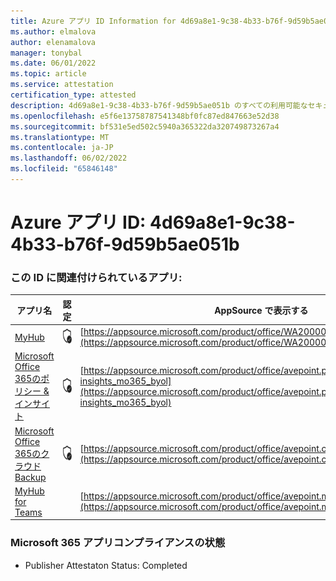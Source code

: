 ```yaml
---
title: Azure アプリ ID Information for 4d69a8e1-9c38-4b33-b76f-9d59b5ae051b
ms.author: elmalova
author: elenamalova
manager: tonybal
ms.date: 06/01/2022
ms.topic: article
ms.service: attestation
certification_type: attested
description: 4d69a8e1-9c38-4b33-b76f-9d59b5ae051b のすべての利用可能なセキュリティとコンプライアンス情報。
ms.openlocfilehash: e5f6e13758787541348bf0fc87ed847663e52d38
ms.sourcegitcommit: bf531e5ed502c5940a365322da320749873267a4
ms.translationtype: MT
ms.contentlocale: ja-JP
ms.lasthandoff: 06/02/2022
ms.locfileid: "65846148"
---
```

# <a name="azure-app-id-4d69a8e1-9c38-4b33-b76f-9d59b5ae051b"></a>Azure アプリ ID: 4d69a8e1-9c38-4b33-b76f-9d59b5ae051b


### <a name="apps-associated-with-this-id"></a>この ID に関連付けられているアプリ:
| **アプリ名** | **認定** | **AppSource で表示する** |
|--------------|---------------|-----------------------|
| [MyHub](../forward/WA200000726.md) | <img alt="Certified application badge" src="../media/certified-badge.png" height="25" width="25" /> | [https://appsource.microsoft.com/product/office/WA200000726](https://appsource.microsoft.com/product/office/WA200000726) |
| [Microsoft Office 365のポリシー &amp; インサイト](../forward/avepoint.policies-insights_mo365_byol.md) | <img alt="Certified application badge" src="../media/certified-badge.png" height="25" width="25" /> | [https://appsource.microsoft.com/product/office/avepoint.policies-insights_mo365_byol](https://appsource.microsoft.com/product/office/avepoint.policies-insights_mo365_byol) |
| [Microsoft Office 365のクラウド Backup](../forward/avepoint.cloudbackup_o365_transact.md) | <img alt="Certified application badge" src="../media/certified-badge.png" height="25" width="25" /> | [https://appsource.microsoft.com/product/office/avepoint.cloudbackup_o365_transact](https://appsource.microsoft.com/product/office/avepoint.cloudbackup_o365_transact) |
| [MyHub for Teams](../forward/avepoint.myhubforteams.md) |  | [https://appsource.microsoft.com/product/office/avepoint.myhubforteams](https://appsource.microsoft.com/product/office/avepoint.myhubforteams) |

### <a name="microsoft-365-app-compliance-status"></a>Microsoft 365 アプリコンプライアンスの状態
- Publisher Attestaton Status: Completed
